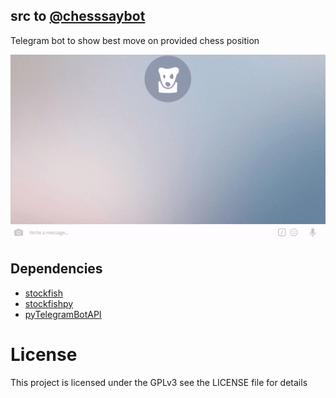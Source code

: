 ## src to [@chesssaybot](https://telegram.me/chesssaybot)

Telegram bot to show best move on provided chess position

![example](/example.gif?raw=true "")

## Dependencies

* [stockfish](https://stockfishchess.org/)
* [stockfishpy](https://github.com/Dani4kor/stockfishpy)
* [pyTelegramBotAPI](https://github.com/eternnoir/pyTelegramBotAPI)

# License
This project is licensed under the GPLv3 see the LICENSE file for details

